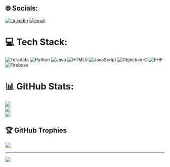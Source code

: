 


## 🌐 Socials:
[![LinkedIn](https://img.shields.io/badge/LinkedIn-%230077B5.svg?logo=linkedin&logoColor=white)](https://linkedin.com/in/https://www.linkedin.com/in/srishti-sinha-1734b4298/) [![email](https://img.shields.io/badge/Email-D14836?logo=gmail&logoColor=white)](mailto:Srishtisinha1923@gmail.com ) 

# 💻 Tech Stack:
![Teradata](https://img.shields.io/badge/Teradata-F37440?style=for-the-badge&logo=teradata&logoColor=white) ![Python](https://img.shields.io/badge/python-3670A0?style=for-the-badge&logo=python&logoColor=ffdd54) ![Java](https://img.shields.io/badge/java-%23ED8B00.svg?style=for-the-badge&logo=openjdk&logoColor=white) ![HTML5](https://img.shields.io/badge/html5-%23E34F26.svg?style=for-the-badge&logo=html5&logoColor=white) ![JavaScript](https://img.shields.io/badge/javascript-%23323330.svg?style=for-the-badge&logo=javascript&logoColor=%23F7DF1E) ![Objective-C](https://img.shields.io/badge/OBJECTIVE--C-%233A95E3.svg?style=for-the-badge&logo=apple&logoColor=white) ![PHP](https://img.shields.io/badge/php-%23777BB4.svg?style=for-the-badge&logo=php&logoColor=white) ![Firebase](https://img.shields.io/badge/firebase-a08021?style=for-the-badge&logo=firebase&logoColor=ffcd34)
# 📊 GitHub Stats:
![](https://github-readme-stats.vercel.app/api?username=Srish19&theme=dark&hide_border=true&include_all_commits=false&count_private=false)<br/>
![](https://nirzak-streak-stats.vercel.app/?user=Srish19&theme=dark&hide_border=true)<br/>
![](https://github-readme-stats.vercel.app/api/top-langs/?username=Srish19&theme=dark&hide_border=true&include_all_commits=false&count_private=false&layout=compact)

## 🏆 GitHub Trophies
![](https://github-profile-trophy.vercel.app/?username=Srish19&theme=radical&no-frame=false&no-bg=true&margin-w=4)

---
[![](https://visitcount.itsvg.in/api?id=Srish19&icon=0&color=0)](https://visitcount.itsvg.in)

<!-- Proudly created with GPRM ( https://gprm.itsvg.in ) -->
